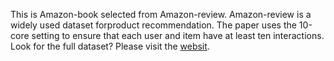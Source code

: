 This is Amazon-book selected from Amazon-review. 
Amazon-review  is  a  widely  used  dataset  forproduct recommendation.
The paper uses the 10-core setting to ensure that each user and item have at least ten interactions.
Look for the full dataset? 
Please visit the [websit](http://jmcauley.ucsd.edu/data/amazon).

